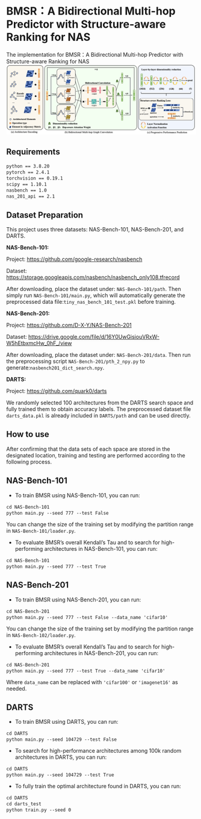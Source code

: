 # BMSR：A Bidirectional Multi-hop Predictor with Structure-aware Ranking for NAS
The implementation for BMSR：A Bidirectional Multi-hop Predictor with Structure-aware Ranking for NAS
![The overview of BMSR](./images/BMSR.png)
## Requirements
```
python == 3.8.20 
pytorch == 2.4.1
torchvision == 0.19.1
scipy == 1.10.1
nasbench == 1.0
nas_201_api == 2.1
```
## Dataset Preparation

This project uses three datasets: NAS-Bench-101, NAS-Bench-201, and DARTS.

**NAS-Bench-101:**

Project: https://github.com/google-research/nasbench

Dataset: https://storage.googleapis.com/nasbench/nasbench_only108.tfrecord

After downloading, place the dataset under: `NAS-Bench-101/path`.
Then simply run `NAS-Bench-101/main.py`, which will automatically generate the preprocessed data file:`tiny_nas_bench_101_test.pkl` before training.

**NAS-Bench-201:**

Project: https://github.com/D-X-Y/NAS-Bench-201

Dataset: https://drive.google.com/file/d/16Y0UwGisiouVRxW-W5hEtbxmcHw_0hF_/view

After downloading, place the dataset under: `NAS-Bench-201/data`.
Then run the preprocessing script `NAS-Bench-201/pth_2_npy.py` to generate:`nasbench201_dict_search.npy`.

**DARTS:**

Project: https://github.com/quark0/darts

We randomly selected 100 architectures from the DARTS search space and fully trained them to obtain accuracy labels.
The preprocessed dataset file `darts_data.pkl` is already included in `DARTS/path` and can be used directly.

## How to use

After confirming that the data sets of each space are stored in the designated location, training and testing are performed according to the following process.

## NAS-Bench-101

- To train BMSR using NAS-Bench-101, you can run:
```
cd NAS-Bench-101
python main.py --seed 777 --test False
```
You can change the size of the training set by modifying the partition range in `NAS-Bench-101/loader.py`.

- To evaluate BMSR’s overall Kendall’s Tau and to search for high-performing architectures in NAS-Bench-101, you can run:
```
cd NAS-Bench-101
python main.py --seed 777 --test True
```
## NAS-Bench-201

- To train BMSR using NAS-Bench-201, you can run:
```
cd NAS-Bench-201
python main.py --seed 777 --test False --data_name 'cifar10'
```
You can change the size of the training set by modifying the partition range in `NAS-Bench-102/loader.py`.

- To evaluate BMSR’s overall Kendall’s Tau and to search for high-performing architectures in NAS-Bench-201, you can run:
```
cd NAS-Bench-201
python main.py --seed 777 --test True --data_name 'cifar10'
```
Where `data_name` can be replaced with `'cifar100'` or `'imagenet16'` as needed.

## DARTS

- To train BMSR using DARTS, you can run:
```
cd DARTS
python main.py --seed 104729 --test False
```

- To search for high-performance architectures among 100k random architectures in DARTS, you can run:
```
cd DARTS
python main.py --seed 104729 --test True
```

- To fully train the optimal architecture found in DARTS, you can run:
```
cd DARTS
cd darts_test
python train.py --seed 0
```
